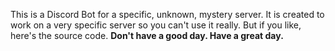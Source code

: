 This is a Discord Bot for a specific, unknown, mystery server. It is created to work on a very specific server so you can't use it really. But if you like, here's the source code.
__Don't have a good day.
Have a great day.__
